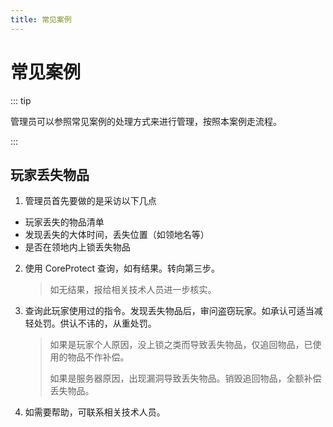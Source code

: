 ```yaml
---
title: 常见案例
---
```


# 常见案例

::: tip

管理员可以参照常见案例的处理方式来进行管理，按照本案例走流程。

:::

## 玩家丢失物品

1. 管理员首先要做的是采访以下几点

- 玩家丢失的物品清单
- 发现丢失的大体时间，丢失位置（如领地名等）
- 是否在领地内上锁丢失物品

2. 使用 CoreProtect 查询，如有结果。转向第三步。

   > 如无结果，报给相关技术人员进一步核实。

3. 查询此玩家使用过的指令。发现丢失物品后，审问盗窃玩家。如承认可适当减轻处罚。供认不讳的，从重处罚。

   > 如果是玩家个人原因，没上锁之类而导致丢失物品，仅追回物品，已使用的物品不作补偿。
   >
   > 如果是服务器原因，出现漏洞导致丢失物品。销毁追回物品，全额补偿丢失物品。

4. 如需要帮助，可联系相关技术人员。